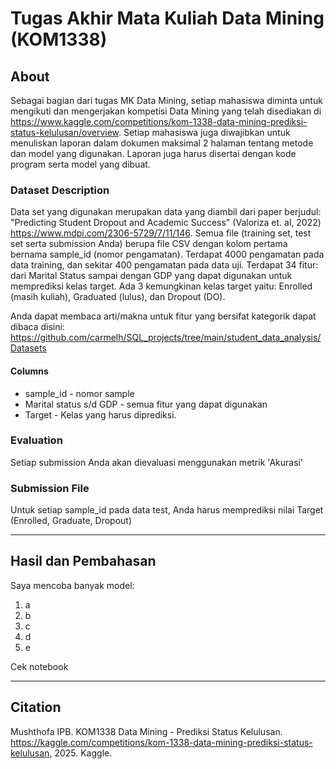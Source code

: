 # Tugas Akhir Mata Kuliah Data Mining (KOM1338)

## About
Sebagai bagian dari tugas MK Data Mining, setiap mahasiswa diminta untuk mengikuti dan mengerjakan kompetisi Data Mining yang telah disediakan di https://www.kaggle.com/competitions/kom-1338-data-mining-prediksi-status-kelulusan/overview. Setiap mahasiswa juga diwajibkan untuk menuliskan laporan dalam dokumen maksimal 2 halaman tentang metode dan model yang digunakan. Laporan juga harus disertai dengan kode program serta model yang dibuat.

### Dataset Description
Data set yang digunakan merupakan data yang diambil dari paper berjudul: "Predicting Student Dropout and Academic Success" (Valoriza et. al, 2022) https://www.mdpi.com/2306-5729/7/11/146. Semua file (training set, test set serta submission Anda) berupa file CSV dengan kolom pertama bernama sample_id (nomor pengamatan). Terdapat 4000 pengamatan pada data training, dan sekitar 400 pengamatan pada data uji. Terdapat 34 fitur: dari Marital Status sampai dengan GDP yang dapat digunakan untuk memprediksi kelas target. Ada 3 kemungkinan kelas target yaitu: Enrolled (masih kuliah), Graduated (lulus), dan Dropout (DO). 

Anda dapat membaca arti/makna untuk fitur yang bersifat kategorik dapat dibaca disini: https://github.com/carmelh/SQL_projects/tree/main/student_data_analysis/Datasets

#### Columns
* sample_id - nomor sample
* Marital status&nbsp;s/d GDP - semua fitur yang dapat digunakan
* Target - Kelas yang harus diprediksi.

### Evaluation
Setiap submission Anda akan dievaluasi menggunakan metrik 'Akurasi'

### Submission File
Untuk setiap sample_id pada data test, Anda harus memprediksi nilai Target (Enrolled, Graduate, Dropout)

---
## Hasil dan Pembahasan
Saya mencoba banyak model:
1. a
2. b
3. c
4. d
5. e

Cek notebook

---

## Citation
Mushthofa IPB. KOM1338 Data Mining - Prediksi Status Kelulusan. https://kaggle.com/competitions/kom-1338-data-mining-prediksi-status-kelulusan, 2025. Kaggle.
